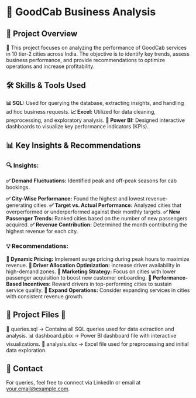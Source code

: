 # 🚖 GoodCab Business Analysis 



## 📌 Project Overview

🚀 This project focuses on analyzing the performance of GoodCab services in 10 tier-2 cities across India. The objective is to identify key trends, assess business performance, and provide recommendations to optimize operations and increase profitability.

## 🛠️ Skills & Tools Used

**📊 SQL:** Used for querying the database, extracting insights, and handling ad hoc business requests.
**📈 Excel:** Utilized for data cleaning, preprocessing, and exploratory analysis.
**📌 Power BI:** Designed interactive dashboards to visualize key performance indicators (KPIs).

## 📊 Key Insights & Recommendations

### 🔍 Insights:

**✅ Demand Fluctuations:** Identified peak and off-peak seasons for cab bookings.

**✅ City-Wise Performance:** Found the highest and lowest revenue-generating cities.
**✅ Target vs. Actual Performance:** Analyzed cities that overperformed or underperformed against their monthly targets.
**✅ New Passenger Trends:** Ranked cities based on the number of new passengers acquired.
**✅ Revenue Contribution:** Determined the month contributing the highest revenue for each city.

### 💡 Recommendations:

**📌 Dynamic Pricing:** Implement surge pricing during peak hours to maximize revenue.
**📌 Driver Allocation Optimization:** Increase driver availability in high-demand zones.
**📌 Marketing Strategy:** Focus on cities with lower passenger acquisition to boost new customer onboarding.
**📌 Performance-Based Incentives:** Reward drivers in top-performing cities to sustain service quality.
**📌 Expand Operations:** Consider expanding services in cities with consistent revenue growth.

## 📂 Project Files 📁

📜 queries.sql → Contains all SQL queries used for data extraction and analysis.
📊 dashboard.pbix → Power BI dashboard file with interactive visualizations.
📄 analysis.xlsx → Excel file used for preprocessing and initial data exploration.


## 📢 Contact

For queries, feel free to connect via LinkedIn or email at your.email@example.com.

